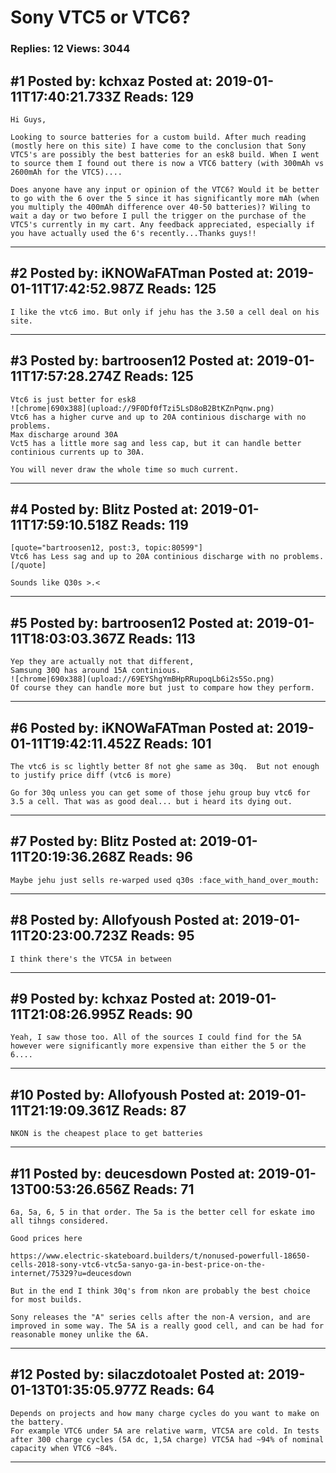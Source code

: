 # Sony VTC5 or VTC6?

### Replies: 12 Views: 3044

## \#1 Posted by: kchxaz Posted at: 2019-01-11T17:40:21.733Z Reads: 129

```
Hi Guys,

Looking to source batteries for a custom build. After much reading (mostly here on this site) I have come to the conclusion that Sony VTC5's are possibly the best batteries for an esk8 build. When I went to source them I found out there is now a VTC6 battery (with 300mAh vs 2600mAh for the VTC5)....

Does anyone have any input or opinion of the VTC6? Would it be better to go with the 6 over the 5 since it has significantly more mAh (when you multiply the 400mAh difference over 40-50 batteries)? Wiling to wait a day or two before I pull the trigger on the purchase of the VTC5's currently in my cart. Any feedback appreciated, especially if you have actually used the 6's recently...Thanks guys!!
```

---
## \#2 Posted by: iKNOWaFATman Posted at: 2019-01-11T17:42:52.987Z Reads: 125

```
I like the vtc6 imo. But only if jehu has the 3.50 a cell deal on his site.
```

---
## \#3 Posted by: bartroosen12 Posted at: 2019-01-11T17:57:28.274Z Reads: 125

```
Vtc6 is just better for esk8
![chrome|690x388](upload://9F0Df0fTzi5LsD8oB2BtKZnPqnw.png) 
Vtc6 has a higher curve and up to 20A continious discharge with no problems.
Max discharge around 30A
Vct5 has a little more sag and less cap, but it can handle better continious currents up to 30A.

You will never draw the whole time so much current.
```

---
## \#4 Posted by: Blitz Posted at: 2019-01-11T17:59:10.518Z Reads: 119

```
[quote="bartroosen12, post:3, topic:80599"]
Vtc6 has Less sag and up to 20A continious discharge with no problems.
[/quote]

Sounds like Q30s >.<
```

---
## \#5 Posted by: bartroosen12 Posted at: 2019-01-11T18:03:03.367Z Reads: 113

```
Yep they are actually not that different,
Samsung 30Q has around 15A continious.
![chrome|690x388](upload://69EYShgYmBHpRRupoqLb6i2s5So.png)
Of course they can handle more but just to compare how they perform.
```

---
## \#6 Posted by: iKNOWaFATman Posted at: 2019-01-11T19:42:11.452Z Reads: 101

```
The vtc6 is sc lightly better 8f not ghe same as 30q.  But not enough to justify price diff (vtc6 is more) 

Go for 30q unless you can get some of those jehu group buy vtc6 for 3.5 a cell. That was as good deal... but i heard its dying out.
```

---
## \#7 Posted by: Blitz Posted at: 2019-01-11T20:19:36.268Z Reads: 96

```
Maybe jehu just sells re-warped used q30s :face_with_hand_over_mouth:
```

---
## \#8 Posted by: Allofyoush Posted at: 2019-01-11T20:23:00.723Z Reads: 95

```
I think there's the VTC5A in between
```

---
## \#9 Posted by: kchxaz Posted at: 2019-01-11T21:08:26.995Z Reads: 90

```
Yeah, I saw those too. All of the sources I could find for the 5A however were significantly more expensive than either the 5 or the 6....
```

---
## \#10 Posted by: Allofyoush Posted at: 2019-01-11T21:19:09.361Z Reads: 87

```
NKON is the cheapest place to get batteries
```

---
## \#11 Posted by: deucesdown Posted at: 2019-01-13T00:53:26.656Z Reads: 71

```
6a, 5a, 6, 5 in that order. The 5a is the better cell for eskate imo all tihngs considered.

Good prices here

https://www.electric-skateboard.builders/t/nonused-powerfull-18650-cells-2018-sony-vtc6-vtc5a-sanyo-ga-in-best-price-on-the-internet/75329?u=deucesdown

But in the end I think 30q's from nkon are probably the best choice for most builds.

Sony releases the "A" series cells after the non-A version, and are improved in some way. The 5A is a really good cell, and can be had for reasonable money unlike the 6A.
```

---
## \#12 Posted by: silaczdotoalet Posted at: 2019-01-13T01:35:05.977Z Reads: 64

```
Depends on projects and how many charge cycles do you want to make on the battery.
For example VTC6 under 5A are relative warm, VTC5A are cold. In tests after 300 charge cycles (5A dc, 1,5A charge) VTC5A had ~94% of nominal capacity when VTC6 ~84%.
```

---
